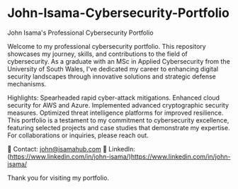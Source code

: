 # John-Isama-Cybersecurity-Portfolio
John Isama's Professional Cybersecurity Portfolio

Welcome to my professional cybersecurity portfolio. This repository showcases my journey, skills, and contributions to the field of cybersecurity. As a graduate with an MSc in Applied Cybersecurity from the University of South Wales, I've dedicated my career to enhancing digital security landscapes through innovative solutions and strategic defense mechanisms.

Highlights:
Spearheaded rapid cyber-attack mitigations.
Enhanced cloud security for AWS and Azure.
Implemented advanced cryptographic security measures.
Optimized threat intelligence platforms for improved resilience.
This portfolio is a testament to my commitment to cybersecurity excellence, featuring selected projects and case studies that demonstrate my expertise. For collaborations or inquiries, please reach out.

📧 Contact: john@isamahub.com
🔗 LinkedIn:(https://www.linkedin.com/in/john-isama/)https://www.linkedin.com/in/john-isama/

Thank you for visiting my portfolio.

